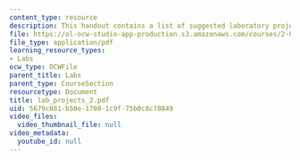 ```yaml
---
content_type: resource
description: This handout contains a list of suggested laboratory projects.
file: https://ol-ocw-studio-app-production.s3.amazonaws.com/courses/2-002-mechanics-and-materials-ii-spring-2004/5679c081b50e17081c9f75b0c8c78849_lab_projects_2.pdf
file_type: application/pdf
learning_resource_types:
- Labs
ocw_type: OCWFile
parent_title: Labs
parent_type: CourseSection
resourcetype: Document
title: lab_projects_2.pdf
uid: 5679c081-b50e-1708-1c9f-75b0c8c78849
video_files:
  video_thumbnail_file: null
video_metadata:
  youtube_id: null
---
```

